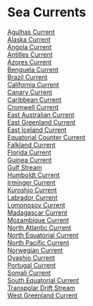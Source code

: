 # Sea Currents
[Agulhas Current](https://en.wikipedia.org/wiki/Agulhas_Current)<br>
[Alaska Current](https://en.wikipedia.org/wiki/Alaska_Current)<br>
[Angola Current](https://en.wikipedia.org/wiki/Angola_Current)<br>
[Antilles Current](https://en.wikipedia.org/wiki/Antilles_Current)<br>
[Azores Current](https://en.wikipedia.org/wiki/Azores_Current)<br>
[Benguela Current](https://en.wikipedia.org/wiki/Benguela_Current)<br>
[Brazil Current](https://en.wikipedia.org/wiki/Brazil_Current)<br>
[California Current](https://en.wikipedia.org/wiki/California_Current)<br>
[Canary Current](https://en.wikipedia.org/wiki/Canary_Current)<br>
[Caribbean Current](https://en.wikipedia.org/wiki/Caribbean_Current)<br>
[Cromwell Current](https://en.wikipedia.org/wiki/Cromwell_Current)<br>
[East Australian Current](https://en.wikipedia.org/wiki/East_Australian_Current)<br>
[East Greenland Current](https://en.wikipedia.org/wiki/East_Greenland_Current)<br>
[East Iceland Current](https://en.wikipedia.org/wiki/East_Iceland_Current)<br>
[Equatorial Counter Current](https://en.wikipedia.org/wiki/Equatorial_Counter_Current)<br>
[Falkland Current](https://en.wikipedia.org/wiki/Falkland_Current)<br>
[Florida Current](https://en.wikipedia.org/wiki/Florida_Current)<br>
[Guinea Current](https://en.wikipedia.org/wiki/Guinea_Current)<br>
[Gulf Stream](https://en.wikipedia.org/wiki/Gulf_Stream)<br>
[Humboldt Current](https://en.wikipedia.org/wiki/Humboldt_Current)<br>
[Irminger Current](https://en.wikipedia.org/wiki/Irminger_Current)<br>
[Kuroshio Current](https://en.wikipedia.org/wiki/Kuroshio_Current)<br>
[Labrador Current](https://en.wikipedia.org/wiki/Labrador_Current)<br>
[Lomonosov Current](https://en.wikipedia.org/wiki/Lomonosov_Current)<br>
[Madagascar Current](https://en.wikipedia.org/wiki/Madagascar_Current)<br>
[Mozambique Current](https://en.wikipedia.org/wiki/Mozambique_Current)<br>
[North Atlantic Current](https://en.wikipedia.org/wiki/North_Atlantic_Current)<br>
[North Equatorial Current](https://en.wikipedia.org/wiki/North_Equatorial_Current)<br>
[North Pacific Current](https://en.wikipedia.org/wiki/North_Pacific_Current)<br>
[Norwegian Current](https://en.wikipedia.org/wiki/Norwegian_Current)<br>
[Oyashio Current](https://en.wikipedia.org/wiki/Oyashio_Current)<br>
[Portugal Current](https://en.wikipedia.org/wiki/Portugal_Current)<br>
[Somali Current](https://en.wikipedia.org/wiki/Somali_Current)<br>
[South Equatorial Current](https://en.wikipedia.org/wiki/South_Equatorial_Current)<br>
[Transpolar Drift Stream](https://en.wikipedia.org/wiki/Transpolar_Drift_Stream)<br>
[West Greenland Current](https://en.wikipedia.org/wiki/West_Greenland_Current)<br>
